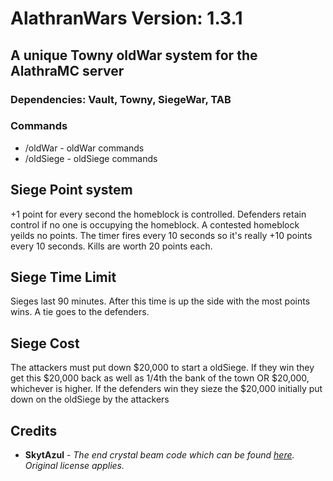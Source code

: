 # AlathranWars Version: 1.3.1

## A unique Towny oldWar system for the AlathraMC server

### Dependencies: Vault, Towny, SiegeWar, TAB

### Commands

+ /oldWar - oldWar commands
+ /oldSiege - oldSiege commands

## Siege Point system

+1 point for every second the homeblock is controlled. Defenders retain control if no one is occupying the homeblock. A
contested homeblock yeilds no points. The timer fires every 10 seconds so it's really +10 points every 10 seconds. Kills
are worth 20 points each.

## Siege Time Limit

Sieges last 90 minutes. After this time is up the side with the most points wins. A tie goes to the defenders.

## Siege Cost

The attackers must put down $20,000 to start a oldSiege. If they win they get this $20,000 back as well as 1/4th the bank
of the town OR $20,000, whichever is higher. If the defenders win they sieze the $20,000 initially put down on the oldSiege
by the attackers

## Credits
* **SkytAzul** - _The end crystal beam code which can be found [here](https://github.com/SkytAsul/GuardianBeam/). Original license applies._ 